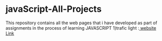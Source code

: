 # javaScript-All-Projects
This repository contains all the web pages that i have developed as part of assignments in the process of learning JAVASCRIPT
1)trafic light :[ website Link](bvjavascript01.ccbp.tech)
